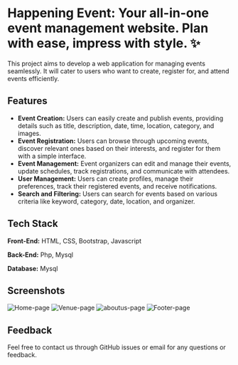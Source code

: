 # Happening Event: Your all-in-one event management website. Plan with ease, impress with style. ✨

This project aims to develop a web application for managing events seamlessly. It will cater to users who want to create, register for, and attend events efficiently.




## Features

-   **Event Creation:** Users can easily create and publish events, providing details such as title, description, date, time, location, category, and images.
-   **Event Registration:** Users can browse through upcoming events, discover relevant ones based on their interests, and register for them with a simple interface.
-   **Event Management:** Event organizers can edit and manage their events, update schedules, track registrations, and communicate with attendees.
-   **User Management:** Users can create profiles, manage their preferences, track their registered events, and receive notifications.
-   **Search and Filtering:** Users can search for events based on various criteria like keyword, category, date, location, and organizer.


## Tech Stack

**Front-End:** HTML, CSS, Bootstrap, Javascript

**Back-End:** Php, Mysql

**Database:** Mysql




## Screenshots

![Home-page](https://user-images.githubusercontent.com/72445333/192084852-823b8766-824f-4a96-8f94-8d5c97b94cb7.jpg)
![Venue-page](https://user-images.githubusercontent.com/72445333/192084865-bf86ec64-69c1-452d-82ea-7c726b94150d.jpg)
![aboutus-page](https://user-images.githubusercontent.com/72445333/192084871-2347f119-8c50-4d94-a6d4-0bfd9843201c.jpg)
![Footer-page](https://user-images.githubusercontent.com/72445333/192084879-d3e8e67b-056b-404c-8be9-55d80c1edf3e.jpg)



## Feedback

Feel free to contact us through GitHub issues or email for any questions or feedback.

